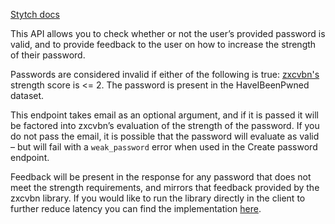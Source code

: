 [Stytch docs](https://stytch.com/docs/api/password-strength-check)

This API allows you to check whether or not the user’s provided password is valid, and to provide feedback to the user on how to increase the strength of their password.

Passwords are considered invalid if either of the following is true:
[zxcvbn's](https://github.com/dropbox/zxcvbn) strength score is <= 2.
The password is present in the HaveIBeenPwned dataset.

This endpoint takes email as an optional argument, and if it is passed it will be factored into zxcvbn’s evaluation of the strength of the password. If you do not pass the email, it is possible that the password will evaluate as valid – but will fail with a `weak_password` error when used in the Create password endpoint.

Feedback will be present in the response for any password that does not meet the strength requirements, and mirrors that feedback provided by the zxcvbn library. If you would like to run the library directly in the client to further reduce latency you can find the implementation [here](https://github.com/dropbox/zxcvbn).
